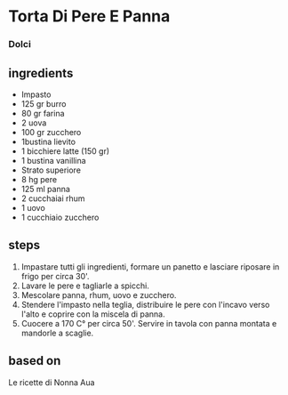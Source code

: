 



# Torta Di Pere E Panna
  
### Dolci
## ingredients
  
* Impasto  
* 125 gr burro  
* 80 gr farina  
* 2 uova  
* 100 gr zucchero  
* 1bustina lievito  
* 1 bicchiere latte (150 gr)  
* 1 bustina vanillina  
* Strato superiore  
* 8 hg pere  
* 125 ml panna  
* 2 cucchaiai rhum  
* 1 uovo  
* 1 cucchiaio zucchero
## steps
  
1. Impastare tutti gli ingredienti, formare un panetto e lasciare riposare in frigo per circa 30'.   
1. Lavare le pere e tagliarle a spicchi.   
1. Mescolare panna, rhum, uovo e zucchero.  
1. Stendere l'impasto nella teglia, distribuire le pere con l'incavo verso l'alto e coprire con la miscela di panna.  
1. Cuocere a 170 C° per circa 50'. Servire in tavola con panna montata e mandorle a scaglie.
## based on
  
Le ricette di Nonna Aua